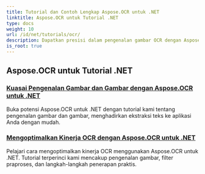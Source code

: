 ```yaml
---
title: Tutorial dan Contoh Lengkap Aspose.OCR untuk .NET
linktitle: Aspose.OCR untuk Tutorial .NET
type: docs
weight: 10
url: /id/net/tutorials/ocr/
description: Dapatkan presisi dalam pengenalan gambar OCR dengan Aspose.OCR untuk .NET. Jelajahi tutorial tentang kalkulasi sudut kemiringan, pengenalan teks, konfigurasi OCR, dan pengoptimalan.
is_root: true
---
```


## Aspose.OCR untuk Tutorial .NET
### [Kuasai Pengenalan Gambar dan Gambar dengan Aspose.OCR untuk .NET](./master-image-and-drawing-recognition/)
Buka potensi Aspose.OCR untuk .NET dengan tutorial kami tentang pengenalan gambar dan gambar, menghadirkan ekstraksi teks ke aplikasi Anda dengan mudah.
### [Mengoptimalkan Kinerja OCR dengan Aspose.OCR untuk .NET](./optimization-ocr/)
Pelajari cara mengoptimalkan kinerja OCR menggunakan Aspose.OCR untuk .NET. Tutorial terperinci kami mencakup pengenalan gambar, filter praproses, dan langkah-langkah penerapan praktis.